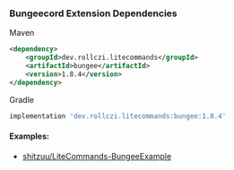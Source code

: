 ### Bungeecord Extension Dependencies
Maven
```xml
<dependency>
    <groupId>dev.rollczi.litecommands</groupId>
    <artifactId>bungee</artifactId>
    <version>1.8.4</version>
</dependency>
```
Gradle
```groovy
implementation 'dev.rollczi.litecommands:bungee:1.8.4'
```

#### Examples:
- [shitzuu/LiteCommands-BungeeExample](https://github.com/shitzuu/LiteCommands-BungeeExample)

